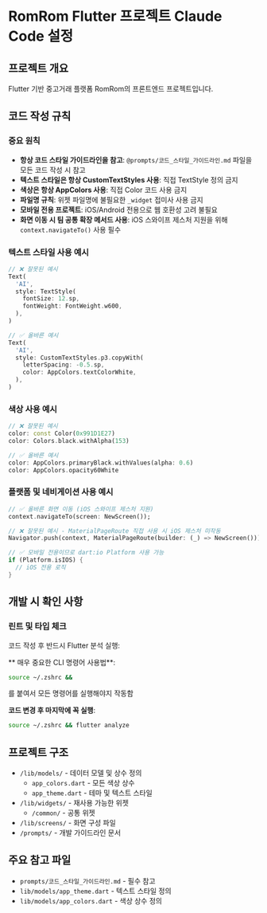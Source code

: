 # RomRom Flutter 프로젝트 Claude Code 설정

## 프로젝트 개요
Flutter 기반 중고거래 플랫폼 RomRom의 프론트엔드 프로젝트입니다.

## 코드 작성 규칙

### 중요 원칙
- **항상 코드 스타일 가이드라인을 참고**: `@prompts/코드_스타일_가이드라인.md` 파일을 모든 코드 작성 시 참고
- **텍스트 스타일은 항상 CustomTextStyles 사용**: 직접 TextStyle 정의 금지
- **색상은 항상 AppColors 사용**: 직접 Color 코드 사용 금지
- **파일명 규칙**: 위젯 파일명에 불필요한 `_widget` 접미사 사용 금지
- **모바일 전용 프로젝트**: iOS/Android 전용으로 웹 호환성 고려 불필요
- **화면 이동 시 팀 공통 확장 메서드 사용**: iOS 스와이프 제스처 지원을 위해 `context.navigateTo()` 사용 필수

### 텍스트 스타일 사용 예시
```dart
// ❌ 잘못된 예시
Text(
  'AI',
  style: TextStyle(
    fontSize: 12.sp,
    fontWeight: FontWeight.w600,
  ),
)

// ✅ 올바른 예시
Text(
  'AI',
  style: CustomTextStyles.p3.copyWith(
    letterSpacing: -0.5.sp,
    color: AppColors.textColorWhite,
  ),
)
```

### 색상 사용 예시
```dart
// ❌ 잘못된 예시
color: const Color(0x991D1E27)
color: Colors.black.withAlpha(153)

// ✅ 올바른 예시
color: AppColors.primaryBlack.withValues(alpha: 0.6)
color: AppColors.opacity60White
```

### 플랫폼 및 네비게이션 사용 예시
```dart
// ✅ 올바른 화면 이동 (iOS 스와이프 제스처 지원)
context.navigateTo(screen: NewScreen());

// ❌ 잘못된 예시 - MaterialPageRoute 직접 사용 시 iOS 제스처 미작동
Navigator.push(context, MaterialPageRoute(builder: (_) => NewScreen()));

// ✅ 모바일 전용이므로 dart:io Platform 사용 가능
if (Platform.isIOS) {
  // iOS 전용 로직
}
```

## 개발 시 확인 사항

### 린트 및 타입 체크
코드 작성 후 반드시 Flutter 분석 실행:

** 매우 중요한 CLI 명령어 사용법**:
```bash 
source ~/.zshrc &&
```
를 붙여서 모든 명령어를 실행해야지 작동함

**코드 변경 후 마지막에 꼭 실행**:
```bash
source ~/.zshrc && flutter analyze
```

## 프로젝트 구조
- `/lib/models/` - 데이터 모델 및 상수 정의
  - `app_colors.dart` - 모든 색상 상수
  - `app_theme.dart` - 테마 및 텍스트 스타일
- `/lib/widgets/` - 재사용 가능한 위젯
  - `/common/` - 공통 위젯
- `/lib/screens/` - 화면 구성 파일
- `/prompts/` - 개발 가이드라인 문서

## 주요 참고 파일
- `prompts/코드_스타일_가이드라인.md` - 필수 참고
- `lib/models/app_theme.dart` - 텍스트 스타일 정의
- `lib/models/app_colors.dart` - 색상 상수 정의